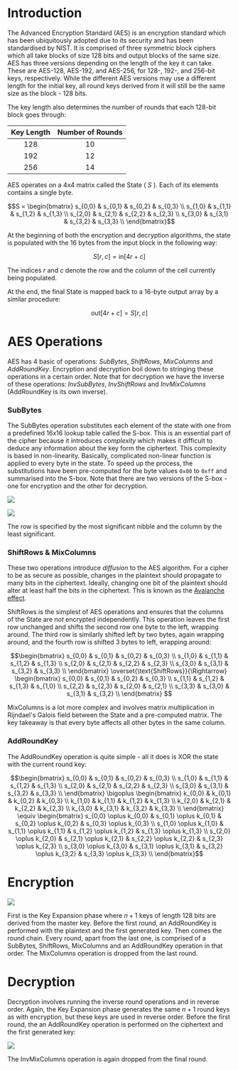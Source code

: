 # Introduction
The Advanced Encryption Standard (AES) is an encryption standard which has been ubiquitously adopted due to its security and has been standardised by NIST. It is comprised of three symmetric block ciphers which all take blocks of size 128 bits and output blocks of the same size. AES has three versions depending on the length of the key it can take. These are AES-128, AES-192, and AES-256, for 128-, 192-, and 256-bit keys, respectively. While the different AES versions may use a different length for the initial key, all round keys derived from it will still be the same size as the block - 128 bits.

The key length also determines the number of rounds that each 128-bit block goes through:

|Key Length|Number of Rounds|
|:----------:|:--------------------:|
|128|10|
|192|12|
|256|14|

AES operates on a 4x4 matrix called the State ( $S$ ). Each of its elements contains a single byte. 

$$S = \begin{bmatrix} s_{0,0} & s_{0,1} & s_{0,2} & s_{0,3} \\ s_{1,0} & s_{1,1} & s_{1,2} & s_{1,3} \\ s_{2,0} & s_{2,1} & s_{2,2} & s_{2,3} \\ s_{3,0} & s_{3,1} & s_{3,2} & s_{3,3} \\ \end{bmatrix}$$

At the beginning of both the encryption and decryption algorithms, the state is populated with the 16 bytes from the input block in the following way:

$$S[r, c] = \text{in}[4r + c]$$

The indices $r$ and $c$ denote the row and the column of the cell currently being populated.

At the end, the final State is mapped back to a 16-byte output array by a similar procedure:

$$\text{out}[4r + c] = S[r, c]$$

# AES Operations
AES has 4 basic of operations: *SubBytes*, *ShiftRows*, *MixColumns* and *AddRoundKey*. Encryption and decryption boil down to stringing these operations in a certain order. Note that for decryption we have the inverse of these operations: *InvSubBytes*, *InvShiftRows* and *InvMixColumns* (AddRoundKey is its own inverse).

### SubBytes
The SubBytes operation substitutes each element of the state with one from a predefined 16x16 lookup table called the S-box. This is an essential part of the cipher because it introduces *complexity* which makes it difficult to deduce any information about the key form the ciphertext. This complexity is based in non-linearity. Basically, complicated non-linear function is applied to every byte in the state. To speed up the process, the substitutions have been pre-computed for the byte values `0x00` to `0xff` and summarised into the S-box. Note that there are two versions of the S-box - one for encryption and the other for decryption.

![](Resources/Images/AES/AES%20S-Box.png)

![](Resources/Images/AES/AES%20Inverse%20S-box.png)

The row is specified by the most significant nibble and the column by the least significant.

### ShiftRows & MixColumns
These two operations introduce *diffusion* to the AES algorithm. For a cipher to be as secure as possible, changes in the plaintext should propagate to many bits in the ciphertext. Ideally, changing one bit of the plaintext should alter at least half the bits in the ciphertext. This is known as the [Avalanche effect](https://en.wikipedia.org/wiki/Avalanche_effect).

ShiftRows is the simplest of AES operations and ensures that the columns of the State are *not* encrypted independently. This operation leaves the first row unchanged and shifts the second row one byte to the left, wrapping around. The third row is similarly shifted left by two bytes, again wrapping around, and the fourth row is shifted 3 bytes to left, wrapping around:

$$\begin{bmatrix} s_{0,0} & s_{0,1} & s_{0,2} & s_{0,3} \\ s_{1,0} & s_{1,1} & s_{1,2} & s_{1,3} \\ s_{2,0} & s_{2,1} & s_{2,2} & s_{2,3} \\ s_{3,0} & s_{3,1} & s_{3,2} & s_{3,3} \\ \end{bmatrix} \overset{\text{ShiftRows}}{\Rightarrow} \begin{bmatrix} s_{0,0} & s_{0,1} & s_{0,2} & s_{0,3} \\ s_{1,1} & s_{1,2} & s_{1,3} & s_{1,0} \\ s_{2,2} & s_{2,3} & s_{2,0} & s_{2,1} \\ s_{3,3} & s_{3,0} & s_{3,1} & s_{3,2} \\ \end{bmatrix} $$

MixColumns is a lot more complex and involves matrix multiplication in Rijndael's Galois field between the State and a pre-computed matrix. The key takeaway is that every byte affects all other bytes in the same column. 

### AddRoundKey
The AddRoundKey operation is quite simple - all it does is XOR the state with the current round key:

$$\begin{bmatrix} s_{0,0} & s_{0,1} & s_{0,2} & s_{0,3} \\ s_{1,0} & s_{1,1} & s_{1,2} & s_{1,3} \\ s_{2,0} & s_{2,1} & s_{2,2} & s_{2,3} \\ s_{3,0} & s_{3,1} & s_{3,2} & s_{3,3} \\ \end{bmatrix} \bigoplus \begin{bmatrix} k_{0,0} & k_{0,1} & k_{0,2} & k_{0,3} \\ k_{1,0} & k_{1,1} & k_{1,2} & k_{1,3} \\ k_{2,0} & k_{2,1} & k_{2,2} & k_{2,3} \\ k_{3,0} & k_{3,1} & k_{3,2} & k_{3,3} \\ \end{bmatrix} \equiv \begin{bmatrix} s_{0,0} \oplus k_{0,0} & s_{0,1} \oplus k_{0,1} & s_{0,2} \oplus k_{0,2} & s_{0,3} \oplus k_{0,3} \\ s_{1,0} \oplus k_{1,0} & s_{1,1} \oplus k_{1,1} & s_{1,2} \oplus k_{1,2} & s_{1,3} \oplus k_{1,3} \\ s_{2,0} \oplus k_{2,0} & s_{2,1} \oplus k_{2,1} & s_{2,2} \oplus k_{2,2} & s_{2,3} \oplus k_{2,3} \\ s_{3,0} \oplus k_{3,0} & s_{3,1} \oplus k_{3,1} & s_{3,2} \oplus k_{3,2} & s_{3,3} \oplus k_{3,3} \\ \end{bmatrix}$$

# Encryption

![](Resources/Images/AES/AES%20Encryption.svg)

First is the Key Expansion phase where $n + 1$  keys of length 128 bits are derived from the master key. Before the first round, an AddRoundKey is performed with the plaintext and the first generated key. Then comes the round chain. Every round, apart from the last one, is comprised of a SubBytes, ShiftRows, MixColumns and an AddRoundKey operation in that order. The MixColumns operation is dropped from the last round. 

# Decryption
Decryption involves running the inverse round operations and in reverse order. Again, the Key Expansion phase generates the same $n + 1$ round keys as with encryption, but these keys are used in reverse order. Before the first round, the an AddRoundKey operation is performed on the ciphertext and the first generated key:

![](Resources/Images/AES/AES%20Decryption.svg)

The InvMixColumns operation is again dropped from the final round.